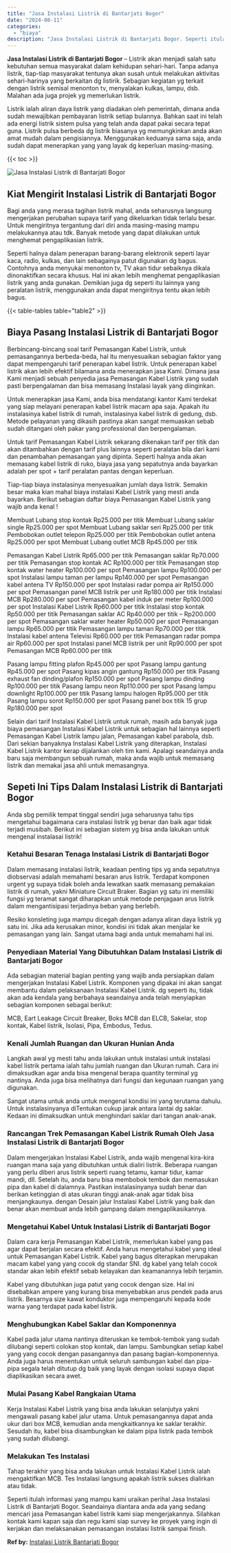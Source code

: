 ```yaml
---
title: "Jasa Instalasi Listrik di Bantarjati Bogor"
date: "2024-08-11"
categories: 
  - "biaya"
description: "Jasa Instalasi Listrik di Bantarjati Bogor. Seperti itulah informasi yang mampu kami uraikan perihal Jasa Instalasi Listrik di Bantarjati Bogor. Seandainya d..."
---
```


**Jasa Instalasi Listrik di Bantarjati Bogor** – Listrik akan menjadi salah satu kebutuhan semua masyarakat dalam kehidupan sehari-hari. Tanpa adanya listrik, tiap-tiap masyarakat tentunya akan susah untuk melakukan aktivitas sehari-harinya yang berkaitan dg listirik. Sebagian kegiatan yg terkait dengan listrik semisal menonton tv, menyalakan kulkas, lampu, dsb. Malahan ada juga projek yg memerlukan listrik.

Listrik ialah aliran daya listrik yang diadakan oleh pemerintah, dimana anda sudah mewajibkan pembayaran listrik setiap bulannya. Bahkan saat ini telah ada energi listrik sistem pulsa yang telah anda dapat pakai secara tepat guna. Listrik pulsa berbeda dg listrik biasanya yg memungkinkan anda akan amat mudah dalam pengisiannya. Menggunakan keduanya sama saja, anda sudah dapat menerapkan yang yang layak dg keperluan masing-masing.

{{< toc >}}

![Jasa Instalasi Listrik di Bantarjati Bogor](/images/instalasi-listrik-murah04.png)

## Kiat Mengirit Instalasi Listrik di Bantarjati Bogor

Bagi anda yang merasa tagihan listrik mahal, anda seharusnya langsung mengerjakan perubahan supaya tarif yang dikeluarkan tidak terlalu besar. Untuk mengiritnya tergantung dari diri anda masing-masing mampu melakukannya atau tdk. Banyak metode yang dapat dilakukan untuk menghemat pengaplikasian listrik.

Seperti halnya dalam penerapan barang-barang elektronik seperti layar kaca, radio, kulkas, dan lain sebagainya patut digunakan dg bagus. Contohnya anda menyukai menonton tv, TV akan tidur sebaiknya dikala dinonaktifkan secara khusus. Hal ini akan lebih menghemat pengaplikasian listrik yang anda gunakan. Demikian juga dg seperti itu lainnya yang peralatan listrik, menggunakan anda dapat mengiritnya tentu akan lebih bagus.

{{< table-tables table="table2" >}}

## Biaya Pasang Instalasi Listrik di Bantarjati Bogor

Berbincang-bincang soal tarif Pemasangan Kabel Listrik, untuk pemasangannya berbeda-beda, hal itu menyesuaikan sebagian faktor yang dapat mempengaruhi tarif penerapan kabel listrik. Untuk penerapan kabel listrik akan lebih efektif bilamana anda menerapkan jasa Kami. Dimana jasa Kami menjadi sebuah penyedia jasa Pemasangan Kabel Listrik yang sudah pasti berpengalaman dan bisa memasang Instalasi layak yang diinginkan.

Untuk menerapkan jasa Kami, anda bisa mendatangi kantor Kami terdekat yang siap melayani penerapan kabel listrik macam apa saja. Apakah itu instalasinya kabel listrik di rumah, instalasinya kabel listrik di gedung, dsb. Metode pelayanan yang dikasih pastinya akan sangat memuaskan sebab sudah ditangani oleh pakar yang professional dan berpengalaman.

Untuk tarif Pemasangan Kabel Listrik sekarang dikenakan tarif per titik dan akan ditambahkan dengan tarif plus lainnya seperti peralatan bila dari kami dan penambahan pemasangan yang dipinta. Seperti halnya anda akan memasang kabel listrik di ruko, biaya jasa yang sepatutnya anda bayarkan adalah per spot + tarif peralatan pantas dengan keperluan.

Tiap-tiap biaya instalasinya menyesuaikan jumlah daya listrik. Semakin besar maka kian mahal biaya instalasi Kabel Listrik yang mesti anda bayarkan. Berikut sebagian daftar biaya Pemasangan Kabel Listrik yang wajib anda kenal !

Membuat Lubang stop kontak Rp25.000 per titik Membuat Lubang saklar single Rp25.000 per spot Membuat Lubang saklar seri Rp25.000 per titik Pembobokan outlet telepon Rp25.000 per titik Pembobokan outlet antena Rp25.000 per spot Membuat Lubang outlet MCB Rp45.000 per titik

Pemasangan Kabel Listrik Rp65.000 per titik Pemasangan saklar Rp70.000 per titik Pemasangan stop kontak AC Rp100.000 per titik Pemasangan stop kontak water heater Rp100.000 per spot Pemasangan lampu Rp100.000 per spot Instalasi lampu taman per lampu Rp140.000 per spot Pemasangan kabel antena TV Rp150.000 per spot Instalasi radar pompa air Rp150.000 per spot Pemasangan panel MCB listrik per unit Rp180.000 per titik Instalasi MCB Rp280.000 per spot Pemasangan kabel induk per meter Rp100.000 per spot Instalasi Kabel Listrik Rp60.000 per titik Instalasi stop kontak Rp50.000 per titik Pemasangan saklar AC Rp40.000 per titik – Rp200.000 per spot Pemasangan saklar water heater Rp50.000 per spot Pemasangan lampu Rp65.000 per titik Pemasangan lampu taman Rp70.000 per titik Instalasi kabel antena Televisi Rp60.000 per titik Pemasangan radar pompa air Rp60.000 per spot Instalasi panel MCB listrik per unit Rp90.000 per spot Pemasangan MCB Rp60.000 per titik

Pasang lampu fitting plafon Rp45.000 per spot Pasang lampu gantung Rp45.000 per spot Pasang kipas angin gantung Rp150.000 per titik Pasang exhaust fan dinding/plafon Rp150.000 per spot Pasang lampu dinding Rp100.000 per titik Pasang lampu neon Rp110.000 per spot Pasang lampu downlight Rp100.000 per titik Pasang lampu halogen Rp95.000 per titik Pasang lampu sorot Rp150.000 per spot Pasang panel box titik 15 grup Rp180.000 per spot

Selain dari tarif Instalasi Kabel Listrik untuk rumah, masih ada banyak juga biaya pemasangan Instalasi Kabel Listrik untuk sebagian hal lainnya seperti Pemasangan Kabel Listrik lampu jalan, Pemasangan kabel parabola, dsb. Dari sekian banyaknya Instalasi Kabel Listrik yang diterapkan, Instalasi Kabel Listrik kantor kerap dijalankan oleh tim kami. Apalagi seandainya anda baru saja membangun sebuah rumah, maka anda wajib untuk memasang listrik dan memakai jasa ahli untuk memasangnya.

## Sepeti Ini Tips Dalam Instalasi Listrik di Bantarjati Bogor


Anda sbg pemilik tempat tinggal sendiri juga seharusnya tahu tips mengetahui bagaimana cara instalasi listrik yg benar dan baik agar tidak terjadi musibah. Berikut ini sebagian sistem yg bisa anda lakukan untuk mengenal instalasai listrik!

### Ketahui Besaran Tenaga Instalasi Listrik di Bantarjati Bogor

Dalam memasang instalasi listrik, keadaan penting tips yg anda sepatutnya diobservasi adalah memahami besaran arus listrik. Terdapat komponen urgent yg supaya tidak boleh anda lewatkan saatk memasang pemakaian listrik di rumah, yakni Miniature Circuit Braker. Bagian yg satu ini memiliki fungsi yg teramat sangat diharapkan untuk metode penjagaan arus listrik dalam mengantisipasi terjadinya beban yang berlebih.

Resiko konsleting juga mampu dicegah dengan adanya aliran daya listrik yg satu ini. Jika ada kerusakan minor, kondisi ini tidak akan menjalar ke pemasangan yang lain. Sangat utama bagi anda untuk memahami hal ini.

### Penyediaan Material Yang Dibutuhkan Dalam Instalasi Listrik di Bantarjati Bogor

Ada sebagian material bagian penting yang wajib anda persiapkan dalam mengerjakan Instalasi Kabel Listrik. Komponen yang dipakai ini akan sangat membantu dalam pelaksanaan Instalasi Kabel Listrik. dg seperti itu, tidak akan ada kendala yang berbahaya seandainya anda telah menyiapkan sebagian komponen sebagai berikut:

MCB, Eart Leakage Circuit Breaker, Boks MCB dan ELCB, Sakelar, stop kontak, Kabel listrik, Isolasi, Pipa, Embodus, Tedus.

### Kenali Jumlah Ruangan dan Ukuran Hunian Anda

Langkah awal yg mesti tahu anda lakukan untuk instalasi untuk instalasi kabel listrik pertama ialah tahu jumlah ruangan dan Ukuran rumah. Cara ini dimaksudkan agar anda bisa mengenal berapa quantity terminal yg nantinya. Anda juga bisa melihatnya dari fungsi dan kegunaan ruangan yang digunakan.

Sangat utama untuk anda untuk mengenal kondisi ini yang terutama dahulu. Untuk instalasinyanya diTentukan cukup jarak antara lantai dg saklar. Kedaan ini dimaksudkan untuk menghindari saklar dari tangan anak-anak.

### Rancangan Trek Pemasangan Kabel Listrik Rumah Oleh Jasa Instalasi Listrik di Bantarjati Bogor

Dalam mengerjakan Instalasi Kabel Listrik, anda wajib mengenal kira-kira ruangan mana saja yang dibutuhkan untuk dialiri listrik. Beberapa ruangan yang perlu diberi arus listrik seperti ruang tetamu, kamar tidur, kamar mandi, dll. Setelah itu, anda baru bisa membobok tembok dan memasukan pipa dan kabel di dalamnya. Pastikan instalasinyanya sudah benar dan berikan ketinggian di atas ukuran tinggi anak-anak agar tidak bisa menjangkaunya. dengan Desain jalur Instalasi Kabel Listrik yang baik dan benar akan membuat anda lebih gampang dalam mengaplikasikannya.

### Mengetahui Kabel Untuk Instalasi Listrik di Bantarjati Bogor

Dalam cara kerja Pemasangan Kabel Listrik, memerlukan kabel yang pas agar dapat berjalan secara efektif. Anda harus mengetahui kabel yang ideal untuk Pemasangan Kabel Listrik. Kabel yang bagus diterapkan merupakan macam kabel yang yang cocok dg standar SNI. dg kabel yang telah cocok standar akan lebih efektif sebab kelayakan dan keamanannya lebih terjamin.

Kabel yang dibutuhkan juga patut yang cocok dengan size. Hal ini disebabkan ampere yang kurang bisa menyebabkan arus pendek pada arus listrik. Besarnya size kawat konduktor juga mempengaruhi kepada kode warna yang terdapat pada kabel listrik.

### Menghubungkan Kabel Saklar dan Komponennya

Kabel pada jalur utama nantinya diteruskan ke tembok-tembok yang sudah dilubangi seperti colokan stop kontak, dan lampu. Sambungkan setiap kabel yang yang cocok dengan pasangannya dan pasang bagian-komponennya. Anda juga harus menentukan untuk seluruh sambungan kabel dan pipa-pipa segala telah ditutup dg baik yang layak dengan isolasi supaya dapat diaplikasikan secara awet.

### Mulai Pasang Kabel Rangkaian Utama

Kerja Instalasi Kabel Listrik yang bisa anda lakukan selanjutya yakni mengawali pasang kabel jalur utama. Untuk pemasangannya dapat anda ukur dari box MCB, kemudian anda mengkaitkannya ke saklar terakhir. Sesudah itu, kabel bisa disambungkan ke dalam pipa listrik pada tembok yang sudah dilubangi.

### Melakukan Tes Instalasi

Tahap terakhir yang bisa anda lakukan untuk Instalasi Kabel Listrik ialah mengaktifkan MCB. Tes Instalasi langsung apakah listrik sukses dialirkan atau tidak.

Seperti itulah informasi yang mampu kami uraikan perihal Jasa Instalasi Listrik di Bantarjati Bogor. Seandainya diantara anda ada yang sedang mencari jasa Pemasangan kabel listrik kami siap mengerjakannya. Silahkan kontak kami kapan saja dan regu kami siap survey ke proyek yang ingin di kerjakan dan melaksanakan pemasangan instalasi listrik sampai finish.

**Ref by:** [Instalasi Listrik Bantarjati Bogor](https://id.wikipedia.org/wiki/Instalasi)
